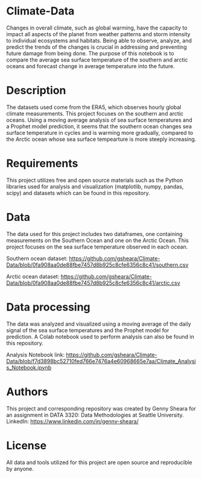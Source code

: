 # Climate-Data
Changes in overall climate, such as global warming, have the capacity to impact all aspects of the planet from weather patterns and storm intensity to individual ecosystems and habitats. Being able to observe, analyze, and predict the trends of the changes is crucial in addressing and preventing future damage from being done. The purpose of this notebook is to compare the average sea surface temperature of the southern and arctic oceans and forecast change in average temperature into the future.

# Description
The datasets used come from the ERA5, which observes hourly global climate measurements. This project focuses on the southern and arctic oceans. Using a moving average analysis of sea surface temperatures and a Prophet model prediction, it seems that the southern ocean changes sea surface temperature in cycles and is warming more gradually, compared to the Arctic ocean whose sea surface tempearture is more steeply increasing.

# Requirements
This project utilizes free and open source materials such as the Python libraries used for analysis and visualization (matplotlib, numpy, pandas, scipy) and datasets which can be found in this repository. 

# Data
The data used for this project includes two dataframes, one containing measurements on the Southern Ocean and one on the Arctic Ocean. This project focuses on the sea surface temperature observed in each ocean. 

Southern ocean dataset: https://github.com/gsheara/Climate-Data/blob/0fa908aa0de88fbe7457d8b925c8cfe6356c8c41/southern.csv

Arctic ocean dataset: https://github.com/gsheara/Climate-Data/blob/0fa908aa0de88fbe7457d8b925c8cfe6356c8c41/arctic.csv

# Data processing
The data was analyzed and visualized using a moving average of the daily signal of the sea surface temperatures and the Prophet model for prediction. A Colab notebook used to perform analysis can also be found in this repository.

Analysis Notebook link: https://github.com/gsheara/Climate-Data/blob/f7d3898bc52710fed766e7476a4e60968665e7aa/Climate_Analysis_Notebook.ipynb

# Authors
This project and corresponding repository was created by Genny Sheara for an assignment in DATA 3320: Data Methodologies at Seattle University. LinkedIn: https://www.linkedin.com/in/genny-sheara/

# License
All data and tools utilized for this project are open source and reproducible by anyone.
